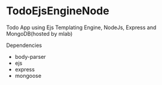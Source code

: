 # TodoEjsEngineNode

Todo App using Ejs Templating Engine, NodeJs, Express and MongoDB(hosted by mlab)

Dependencies
- body-parser
- ejs
- express
- mongoose
